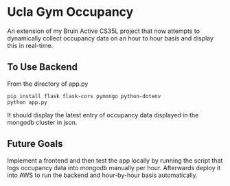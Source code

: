# Ucla Gym Occupancy

An extension of my Bruin Active CS35L project that now attempts to dynamically collect occupancy data on an hour to hour basis and display this in real-time.

## To Use Backend
From the directory of app.py
```shell
pip install flask flask-cors pymongo python-dotenv
python app.py
```
It should display the latest entry of occupancy data displayed in the mongodb cluster in json.

## Future Goals
Implement a frontend and then test the app locally by running the script that logs occupancy data into mongodb manually per hour.
Afterwards deploy it into AWS to run the backend and hour-by-hour basis automatically.
